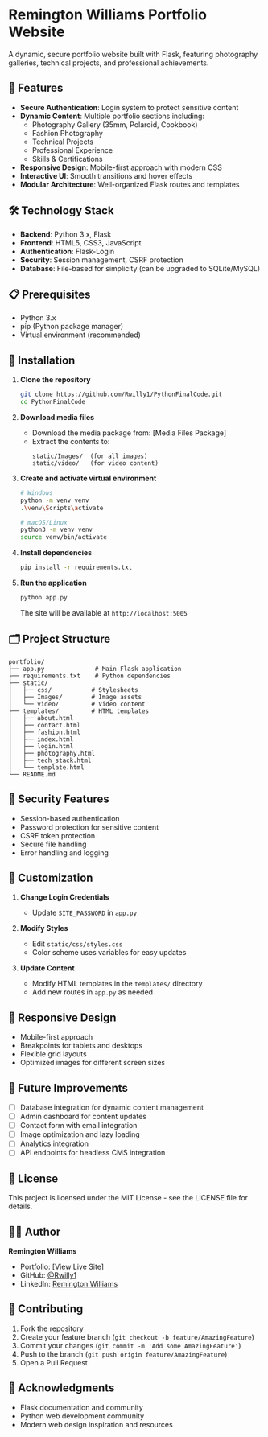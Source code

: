 # Remington Williams Portfolio Website

A dynamic, secure portfolio website built with Flask, featuring photography galleries, technical projects, and professional achievements.

## 🌟 Features

- **Secure Authentication**: Login system to protect sensitive content
- **Dynamic Content**: Multiple portfolio sections including:
  - Photography Gallery (35mm, Polaroid, Cookbook)
  - Fashion Photography
  - Technical Projects
  - Professional Experience
  - Skills & Certifications
- **Responsive Design**: Mobile-first approach with modern CSS
- **Interactive UI**: Smooth transitions and hover effects
- **Modular Architecture**: Well-organized Flask routes and templates

## 🛠️ Technology Stack

- **Backend**: Python 3.x, Flask
- **Frontend**: HTML5, CSS3, JavaScript
- **Authentication**: Flask-Login
- **Security**: Session management, CSRF protection
- **Database**: File-based for simplicity (can be upgraded to SQLite/MySQL)

## 📋 Prerequisites

- Python 3.x
- pip (Python package manager)
- Virtual environment (recommended)

## 🚀 Installation

1. **Clone the repository**
   ```bash
   git clone https://github.com/Rwilly1/PythonFinalCode.git
   cd PythonFinalCode
   ```

2. **Download media files**
   - Download the media package from: [Media Files Package]
   - Extract the contents to:
     ```
     static/Images/  (for all images)
     static/video/   (for video content)
     ```

3. **Create and activate virtual environment**
   ```bash
   # Windows
   python -m venv venv
   .\venv\Scripts\activate

   # macOS/Linux
   python3 -m venv venv
   source venv/bin/activate
   ```

4. **Install dependencies**
   ```bash
   pip install -r requirements.txt
   ```

5. **Run the application**
   ```bash
   python app.py
   ```
   The site will be available at `http://localhost:5005`

## 🗂️ Project Structure

```
portfolio/
├── app.py              # Main Flask application
├── requirements.txt    # Python dependencies
├── static/
│   ├── css/           # Stylesheets
│   ├── Images/        # Image assets
│   └── video/         # Video content
├── templates/         # HTML templates
│   ├── about.html
│   ├── contact.html
│   ├── fashion.html
│   ├── index.html
│   ├── login.html
│   ├── photography.html
│   ├── tech_stack.html
│   └── template.html
└── README.md
```

## 🔐 Security Features

- Session-based authentication
- Password protection for sensitive content
- CSRF token protection
- Secure file handling
- Error handling and logging

## 🎨 Customization

1. **Change Login Credentials**
   - Update `SITE_PASSWORD` in `app.py`

2. **Modify Styles**
   - Edit `static/css/styles.css`
   - Color scheme uses variables for easy updates

3. **Update Content**
   - Modify HTML templates in the `templates/` directory
   - Add new routes in `app.py` as needed

## 📱 Responsive Design

- Mobile-first approach
- Breakpoints for tablets and desktops
- Flexible grid layouts
- Optimized images for different screen sizes

## 🔄 Future Improvements

- [ ] Database integration for dynamic content management
- [ ] Admin dashboard for content updates
- [ ] Contact form with email integration
- [ ] Image optimization and lazy loading
- [ ] Analytics integration
- [ ] API endpoints for headless CMS integration

## 📄 License

This project is licensed under the MIT License - see the LICENSE file for details.

## 👩‍💻 Author

**Remington Williams**
- Portfolio: [View Live Site]
- GitHub: [@Rwilly1](https://github.com/Rwilly1)
- LinkedIn: [Remington Williams](https://www.linkedin.com/in/remington-williams/)

## 🤝 Contributing

1. Fork the repository
2. Create your feature branch (`git checkout -b feature/AmazingFeature`)
3. Commit your changes (`git commit -m 'Add some AmazingFeature'`)
4. Push to the branch (`git push origin feature/AmazingFeature`)
5. Open a Pull Request

## 💫 Acknowledgments

- Flask documentation and community
- Python web development community
- Modern web design inspiration and resources
